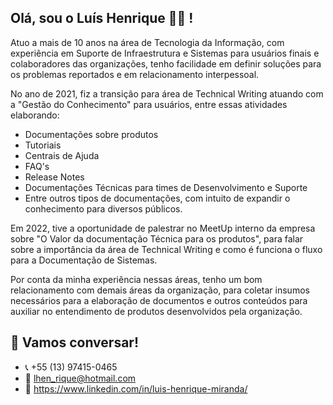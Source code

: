 ## Olá, sou o Luís Henrique :man_technologist: !	

Atuo a mais de 10 anos na área de Tecnologia da Informação, com experiência em Suporte de Infraestrutura e Sistemas para usuários finais e colaboradores das organizações, tenho facilidade em definir soluções para os problemas reportados e em relacionamento interpessoal.  

No ano de 2021, fiz a transição para área de Technical Writing atuando com a "Gestão do Conhecimento" para usuários, entre essas atividades elaborando: 
- Documentações sobre produtos
- Tutoriais
- Centrais de Ajuda
- FAQ's 
- Release Notes
- Documentações Técnicas para times de Desenvolvimento e Suporte
- Entre outros tipos de documentações, com intuito de expandir o conhecimento para diversos públicos. 

Em 2022, tive a oportunidade de palestrar no MeetUp interno da empresa sobre "O Valor da documentação Técnica para os produtos", para falar sobre a importância da área de Technical Writing e como é funciona o fluxo para a Documentação de Sistemas. 

Por conta da minha experiência nessas áreas, tenho um bom relacionamento com demais áreas da organização, para coletar insumos necessários para a elaboração de documentos e outros conteúdos para auxiliar no entendimento de produtos desenvolvidos pela organização.

## 💬 Vamos conversar! 
- :telephone_receiver: +55 (13) 97415-0465 
- :e-mail: lhen_rique@hotmail.com 
- :link:	 https://www.linkedin.com/in/luis-henrique-miranda/ 
